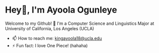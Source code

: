 # Hey👋, I'm Ayoola Ogunleye 



Welcome to my Github! 👋
I'm a Computer Science and Linguistics Major at University of California, Los Angeles (UCLA)


- 📫 How to reach me: kingayoola18@ucla.edu
- ⚡ Fun fact: I love One Piece! (hahaha)

<!--
**ayoola135790/ayoola135790** is a ✨ _special_ ✨ repository because its `README.md` (this file) appears on your GitHub profile.



Here are some ideas to get you started:

- 🔭 I’m currently working on ...
- 🌱 I’m currently learning ...
- 👯 I’m looking to collaborate on ...
- 🤔 I’m looking for help with ...
- 💬 Ask me about ...
- 📫 How to reach me: ...
- 😄 Pronouns: ...
- ⚡ Fun fact: ...
-->
